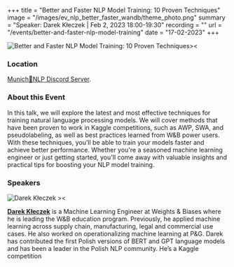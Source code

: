 +++
title = "Better and Faster NLP Model Training: 10 Proven Techniques"
image = "/images/ev_nlp_better_faster_wandb/theme_photo.png"
summary = "Speaker: Darek Kłeczek | Feb 2, 2023 18:00-19:30"
recording = ""
url = "/events/better-and-faster-nlp-model-training"
date = "17-02-2023"
+++

<!--more-->

![Better and Faster NLP Model Training: 10 Proven Techniques><](/images/ev_nlp_better_faster_wandb/EventBanner.jpg)

### Location

[Munich🥨NLP Discord Server](https://media.licdn.com/dms/image/C4E03AQGYMUWZr1RIXw/profile-displayphoto-shrink_200_200/0/1600865897838?e=1679529600&v=beta&t=aKlV5WJGKyOa91m4whHaHKcNqHuoLCkFLqfL2anNM4Y).


### About this Event

In this talk, we will explore the latest and most effective techniques for training natural language processing models. We will cover methods that have been proven to work in Kaggle competitions, such as AWP, SWA, and pseudolabeling, as well as best practices learned from W&B power users. With these techniques, you'll be able to train your models faster and achieve better performance. Whether you're a seasoned machine learning engineer or just getting started, you'll come away with valuable insights and practical tips for boosting your NLP model training.

### Speakers

![Darek Kłeczek ><](https://media.licdn.com/dms/image/C4E03AQGYMUWZr1RIXw/profile-displayphoto-shrink_200_200/0/1600865897838?e=1679529600&v=beta&t=aKlV5WJGKyOa91m4whHaHKcNqHuoLCkFLqfL2anNM4Y)

[**Darek Kłeczek**](https://de.linkedin.com/in/achimliese) is a Machine Learning Engineer at Weights & Biases where he is leading the W&B education program. Previously, he applied machine learning across
supply chain, manufacturing, legal and commercial use cases. He also worked on operationalizing machine learning at P&G. Darek has contributed the first Polish versions of BERT and GPT language models and has been a leader in the Polish NLP community. He’s a Kaggle competition